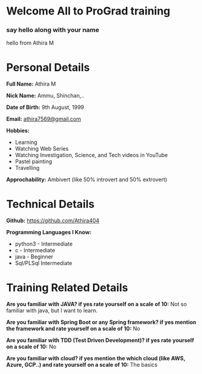 # Welcome All to ProGrad training
### say hello along with your name


hello from Athira M


# Personal Details
**Full Name:** Athira M

**Nick Name:** Ammu, Shinchan,..

**Date of Birth:** 9th August, 1999

**Email:** athira7569@gmail.com

**Hobbies:**
- Learning
- Watching Web Series
- Watching Investigation, Science, and Tech videos in YouTube
- Pastel painting
- Travelling

**Approchability:** Ambivert (like 50% introvert and 50% extrovert)

# Technical Details
**Github:** https://github.com/Athira404

**Programming Languages I Know:**
- python3 - Intermediate
- c - Intermediate
- java - Beginner
- Sql/PLSql Intermediate


# Training Related Details


**Are you familiar with JAVA? if yes rate yourself on a scale of 10:** Not so familiar with java, but I want to learn.

**Are you familiar with Spring Boot or any Spring framework? if yes mention the framework and rate yourself on a scale of 10:** No

**Are you familiar with TDD (Test Driven Development)? if yes rate yourself on a scale of 10:** No

**Are you familiar with cloud? if yes mention the which cloud (like AWS, Azure, GCP..) and rate yourself on a scale of 10:** The basics